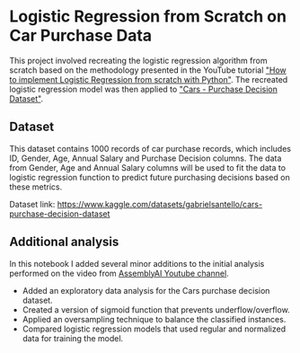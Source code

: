 # Logistic Regression from Scratch on Car Purchase Data

This project involved recreating the logistic regression algorithm from scratch based on the methodology presented in the YouTube tutorial ["How to implement Logistic Regression from scratch with Python"](https://www.youtube.com/watch?v=YYEJ_GUguHw). The recreated logistic regression model was then applied to ["Cars - Purchase Decision Dataset"](https://www.kaggle.com/datasets/gabrielsantello/cars-purchase-decision-dataset). 

## Dataset

This dataset contains 1000 records of car purchase records, which includes ID, Gender, Age, Annual Salary and Purchase Decision columns. The data from Gender, Age and Annual Salary columns will be used to fit the data to logistic regression function to predict future purchasing decisions based on these metrics. 

Dataset link: https://www.kaggle.com/datasets/gabrielsantello/cars-purchase-decision-dataset

## Additional analysis

In this notebook I added several minor additions to the initial analysis performed on the video from [AssemblyAI Youtube channel](https://www.youtube.com/@AssemblyAI).

- Added an exploratory data analysis for the Cars purchase decision dataset.
- Created a version of sigmoid function that prevents underflow/overflow.
- Applied an oversampling technique to balance the classified instances.
- Compared logistic regression models that used regular and normalized data for training the model.

